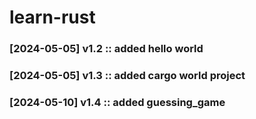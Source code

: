 # learn-rust

### [2024-05-05] v1.2 :: added hello world 
### [2024-05-05] v1.3 :: added cargo world project
### [2024-05-10] v1.4 :: added guessing_game
